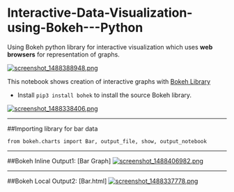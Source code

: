 # Interactive-Data-Visualization-using-Bokeh---Python
Using Bokeh python library for interactive visualization which uses **web browsers** for representation of graphs.

[![screenshot_1488388948.png](https://s19.postimg.org/a61eqip0z/screenshot_1488388948.png)](https://postimg.org/image/yzayr681b/)

This notebook shows creation of interactive graphs with [Bokeh Library](http://bokeh.pydata.org/en/latest/docs/installation.html)

* Install `pip3 install bohek` to install the source Bokeh library.

[![screenshot_1488338406.png](https://s19.postimg.org/ckk3jgqib/screenshot_1488338406.png)](https://postimg.org/image/a38cc76lr/)


- - - -



##Importing library for bar data
```
from bokeh.charts import Bar, output_file, show, output_notebook
```


- - - -
##Bokeh Inline Output1: [Bar Graph]
[![screenshot_1488406982.png](https://s19.postimg.org/k60wk5po3/screenshot_1488406982.png)](https://postimg.org/image/npmu9ysdr/)

- - - -

##Bokeh Local Output2: [Bar.html]
[![screenshot_1488337778.png](https://s19.postimg.org/jjy5itqgj/screenshot_1488337778.png)](https://postimg.org/image/qn60yfvvz/)

